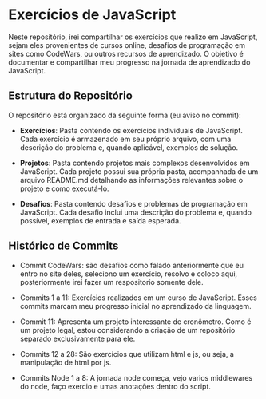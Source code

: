 # Exercícios de JavaScript

Neste repositório, irei compartilhar os exercícios que realizo em JavaScript, sejam eles provenientes de cursos online, desafios de programação em sites como CodeWars, ou outros recursos de aprendizado. O objetivo é documentar e compartilhar meu progresso na jornada de aprendizado do JavaScript.

## Estrutura do Repositório

O repositório está organizado da seguinte forma (eu aviso no commit):

- **Exercícios**: Pasta contendo os exercícios individuais de JavaScript. Cada exercício é armazenado em seu próprio arquivo, com uma descrição do problema e, quando aplicável, exemplos de solução.

- **Projetos**: Pasta contendo projetos mais complexos desenvolvidos em JavaScript. Cada projeto possui sua própria pasta, acompanhada de um arquivo README.md detalhando as informações relevantes sobre o projeto e como executá-lo.

- **Desafios**: Pasta contendo desafios e problemas de programação em JavaScript. Cada desafio inclui uma descrição do problema e, quando possível, exemplos de entrada e saída esperada.

## Histórico de Commits

- Commit CodeWars: são desafios como falado anteriormente que eu entro no site deles, seleciono um exercício, resolvo e coloco aqui, posteriormente irei fazer um respositorio somente dele.

- Commits 1 a 11: Exercícios realizados em um curso de JavaScript. Esses commits marcam meu progresso inicial no aprendizado da linguagem.

- Commit 11: Apresenta um projeto interessante de cronômetro. Como é um projeto legal, estou considerando a criação de um repositório separado exclusivamente para ele.

- Commits 12 a 28: São exercícios que utilizam html e js, ou seja, a manipulação de html por js.

- Commits Node 1 a 8: A jornada node começa, vejo varios middlewares do node, faço exercio e umas anotações dentro do script.
